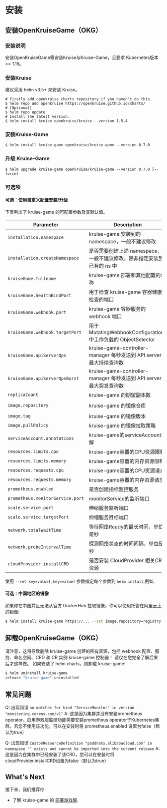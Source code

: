 # 安装

## 安装OpenKruiseGame（OKG）

### 安装说明

安装OpenKruiseGame需安装Kruise与Kruise-Game，且要求 Kubernetes版本 >= 1.16。

### 安装Kruise

建议采用 helm v3.5+ 来安装 Kruise。

```shell
# Firstly add openkruise charts repository if you haven't do this.
$ helm repo add openkruise https://openkruise.github.io/charts/
# [Optional]
$ helm repo update
# Install the latest version.
$ helm install kruise openkruise/kruise --version 1.5.4
```

### 安装Kruise-Game

```shell
$ helm install kruise-game openkruise/kruise-game --version 0.7.0
```

### 升级 Kruise-Game

```shell
$ helm upgrade kruise-game openkruise/kruise-game --version 0.7.0 [--force]
```

### 可选项

#### 可选：使用自定义配置安装/升级

下表列出了 kruise-game 的可配置参数及其默认值。

| Parameter                        | Description                                             | Default                          |
|----------------------------------|---------------------------------------------------------|----------------------------------|
| `installation.namespace`         | kruise-game 安装到的 namespace，一般不建议修改                      | `kruise-game-system`             |
| `installation.createNamespace`   | 是否需要创建上述 namespace，一般不建议修改，除非指定安装到已有的 ns 中              | `true`                           |
| `kruiseGame.fullname`            | kruise-game 部署和其他配置的名称                                  | `kruise-game-controller-manager` |
| `kruiseGame.healthBindPort`      | 用于检查 kruise-game 容器健康检查的端口                              | `8082`                           |
| `kruiseGame.webhook.port`        | kruise-game 容器服务的 webhook 端口                            | `443`                            |
| `kruiseGame.webhook.targetPort`  | 用于 MutatingWebhookConfigurations 中工作负载的 ObjectSelector  | `9876`                           |
| `kruiseGame.apiServerQps`        | kruise-game-controller-manager 每秒发送到 API server的最大持续查询数 | `5`                              |
| `kruiseGame.apiServerQpsBurst`   | kruise-game-controller-manager 每秒发送到 API server的最大突发查询数 | `10`                             |
| `replicaCount`                   | kruise-game 的期望副本数                                      | `1`                              |
| `image.repository`               | kruise-game 的镜像仓库                                       | `openkruise/kruise-game-manager` |
| `image.tag`                      | kruise-game 的镜像版本                                       | `v0.6.0`                         |
| `image.pullPolicy`               | kruise-game 的镜像拉取策略                                     | `Always`                         |
| `serviceAccount.annotations`     | kruise-game的serviceAccount注解                            | ` `                              |
| `resources.limits.cpu`           | kruise-game容器的CPU资源限制                                   | `500m`                           |
| `resources.limits.memory`        | kruise-game容器的内存资源限制                                    | `1Gi`                            |
| `resources.requests.cpu`         | kruise-game容器的CPU资源请求                                   | `10m`                            |
| `resources.requests.memory`      | kruise-game容器的内存资源请求                                    | `64Mi`                           |
| `prometheus.enabled`             | 是否创建指标监控服务                                              | `true`                           |
| `prometheus.monitorService.port` | monitorService的监听端口                                     | `8080`                           |
| `scale.service.port`             | 伸缩服务监听端口                                                | `6000`                           |
| `scale.service.targetPort`       | 伸缩服务目标端口                                                | `6000`                           |
| `network.totalWaitTime`          | 等待网络Ready的最长时间，单位是秒                                     | `60`                             |
| `network.probeIntervalTime`      | 探测网络状态的时间间隔，单位是秒                                        | `5`                              |
| `cloudProvider.installCRD`       | 是否安装 CloudProvider 相关CRD资源                              | `true`                           |

使用 `--set key=value[,key=value]` 参数指定每个参数到 `helm install`,例如,

#### 可选：中国地区的镜像

如果你在中国并且无法从官方 DockerHub 拉取镜像，你可以使用托管在阿里云上的镜像:

```bash
$ helm install kruise-game https://... --set image.repository=registry.cn-hangzhou.aliyuncs.com/acs/kruise-game-manager
```

## 卸载OpenKruiseGame（OKG）

请注意，这将导致删除 kruise-game 创建的所有资源，包括 webhook 配置、服务、命名空间、CRD 和 CR 实例 kruise-game 控制器！
请仅在您完全了解后果后才这样做。
如果安装了 helm charts，则卸载 kruise-game:

```bash
$ helm uninstall kruise-game
release "kruise-game" uninstalled
```

## 常见问题

Q: 出现错误 `no matches for kind "ServiceMonitor" in version "monitoring.coreos.com/v1"`
A: 这是因为集群并没有安装prometheus operator。启用游戏服监控功能需要安装prometheus operator于Kubernetes集群。若您不使用该功能，可以在安装时将 prometheus.enabled 设置为false（默认为true）

Q: 出现错误 `CustomResourceDefinition "poddnats.alibabacloud.com" in namespace "" exists and cannot be imported into the cureent release`
A: 这是因为在集群中已经安装了该CRD，您可以在安装时将cloudProvider.installCRD设置为false（默认为true）

## What's Next
接下来，我们推荐你:
- 了解 kruise-game 的 [部署游戏服](user-manuals/deploy-gameservers.md).
